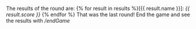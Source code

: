 The results of the round are:
{% for result in results %}[{{ result.name }}]: *{{ result.score }}*
{% endfor %}
That was the last round!
End the game and see the results with */endGame*